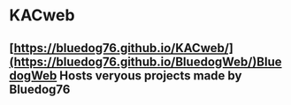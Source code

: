 # KACweb
[https://bluedog76.github.io/KACweb/](https://bluedog76.github.io/BluedogWeb/)BluedogWeb
Hosts veryous projects made by Bluedog76
---
